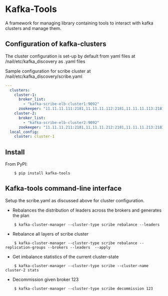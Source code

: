 # Kafka-Tools

A framework for managing library containing tools to interact with kafka clusters and manage them.

## Configuration of kafka-clusters

The cluster configuration is set-up by default from yaml files at /nail/etc/kafka_discovery as <cluster-type>.yaml files

Sample configuration for scribe cluster at /nail/etc/kafka_discovery/scribe.yaml

```yaml
---
  clusters:
    cluster-1:
      broker_list:
        - "kafka-scribe-elb-cluster1:9092"
      zookeeper: "11.11.11.111:2181,11.11.11.112:2181,11.11.11.113:2181/kafka-scribe"
    cluster-2:
      broker_list:
        - "kafka-scribe-elb-cluster2:9092"
      zookeeper: "11.11.11.211:2181,11.11.11.212:2181,11.11.11.213:2181/kafka-scribe"
  local_config:
    cluster: cluster-1
```

## Install

From PyPI:
```shell
    $ pip install kafka-tools
```


## Kafka-tools command-line interface

Setup the scribe.yaml as discussed above for cluster configuration.


* Rebalances the distribution of leaders across the brokers and generates the plan

```shell
    $ kafka-cluster-manager --cluster-type scribe rebalance --leaders
```

* Rebalance all layers of scribe cluster

```shell
    $ kafka-cluster-manager --cluster-type scribe rebalance --replication-groups --brokers --leaders  --apply
```

* Get imbalance statistics of the current cluster-state

```shell
    $ kafka-cluster-manager --cluster-type scribe --cluster-name cluster-2 stats
```

* Decommission given broker 123

```shell
    $ kafka-cluster-manager --cluster-type scribe decommission 123
```
